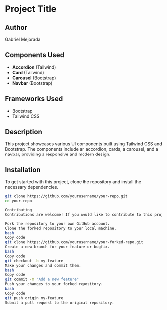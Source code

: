 # Project Title

## Author
Gabriel Mejorada

## Components Used
- **Accordion** (Tailwind)
- **Card** (Tailwind)
- **Carousel** (Bootstrap)
- **Navbar** (Bootstrap)

## Frameworks Used
- Bootstrap
- Tailwind CSS

## Description
This project showcases various UI components built using Tailwind CSS and Bootstrap. The components include an accordion, cards, a carousel, and a navbar, providing a responsive and modern design.

## Installation
To get started with this project, clone the repository and install the necessary dependencies.

```bash
git clone https://github.com/yourusername/your-repo.git
cd your-repo

Contributing
Contributions are welcome! If you would like to contribute to this project, please follow these steps:

Fork the repository to your own GitHub account.
Clone the forked repository to your local machine.
bash
Copy code
git clone https://github.com/yourusername/your-forked-repo.git
Create a new branch for your feature or bugfix.
bash
Copy code
git checkout -b my-feature
Make your changes and commit them.
bash
Copy code
git commit -m "Add a new feature"
Push your changes to your forked repository.
bash
Copy code
git push origin my-feature
Submit a pull request to the original repository.